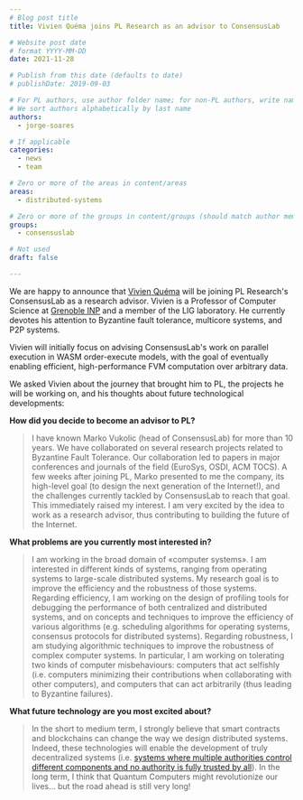 ```yaml
---
# Blog post title
title: Vivien Quéma joins PL Research as an advisor to ConsensusLab

# Website post date
# format YYYY-MM-DD
date: 2021-11-28

# Publish from this date (defaults to date)
# publishDate: 2019-09-03

# For PL authors, use author folder name; for non-PL authors, write name as in paper within ""
# We sort authors alphabetically by last name
authors:
  - jorge-soares

# If applicable
categories:
  - news
  - team

# Zero or more of the areas in content/areas
areas:
  - distributed-systems

# Zero or more of the groups in content/groups (should match author membership)
groups:
  - consensuslab

# Not used
draft: false

---
```


We are happy to announce that [Vivien Quéma](/authors/vivien-quema/) will be joining PL Research's ConsensusLab as a research advisor. Vivien is a Professor of Computer Science at [Grenoble INP](https://www.grenoble-inp.fr/en) and a member of the LIG laboratory. He currently devotes his attention to Byzantine fault tolerance, multicore systems, and P2P systems.

Vivien will initially focus on advising ConsensusLab's work on parallel execution in WASM order-execute models, with the goal of eventually enabling efficient, high-performance FVM computation over arbitrary data.

We asked Vivien about the journey that brought him to PL, the projects he will be working on, and his thoughts about future technological developments:

**How did you decide to become an advisor to PL?**
> I have known Marko Vukolic (head of ConsensusLab) for more than 10  years. We have collaborated on several research projects related to Byzantine Fault Tolerance. Our collaboration led to papers in major conferences and journals of the field (EuroSys, OSDI, ACM TOCS). A few weeks after joining PL, Marko presented to me the company, its high-level goal (to design the next generation of the Internet!),  and the challenges currently tackled by ConsensusLab to reach that goal. This immediately raised my interest. I am very excited by the idea to work as a research advisor, thus contributing to building the future of the Internet.

**What problems are you currently most interested in?**
> I am working in the broad domain of «computer systems». I am interested in different kinds of systems, ranging from operating systems to large-scale distributed systems. My research goal is to improve the efficiency and the robustness of those systems. Regarding efficiency, I am working on the design of profiling tools for debugging the performance of both centralized and distributed systems, and on concepts and techniques to improve the efficiency of various algorithms (e.g. scheduling algorithms for operating systems, consensus protocols for distributed systems). Regarding robustness, I am studying algorithmic techniques to improve the robustness of complex computer systems. In particular, I am working on tolerating two kinds of computer misbehaviours: computers that act selfishly (i.e. computers minimizing their contributions when collaborating with other computers), and computers that can act arbitrarily (thus leading to Byzantine failures).  


**What future technology are you most excited about?**
> In the short to medium term, I strongly believe that smart contracts and blockchains can change the way we design distributed systems. Indeed, these technologies will enable the development of  truly decentralized systems (i.e. [systems where multiple authorities control different components and no authority is fully trusted by all](https://arxiv.org/abs/1704.08065)).
> In the long term, I think that Quantum Computers might revolutionize our lives… but the road ahead is still very long!
